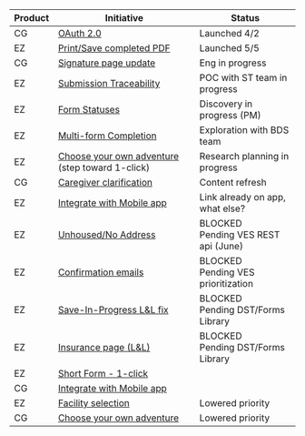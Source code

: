 | Product | Initiative                                      | Status                                   |
|---------|-------------------------------------------------|------------------------------------------|
| CG      | [OAuth 2.0](https://github.com/department-of-veterans-affairs/va.gov-team/issues/89108)                                       | Launched 4/2                             |
| EZ      | [Print/Save completed PDF](https://github.com/department-of-veterans-affairs/va.gov-team/issues/60909)                        | Launched 5/5                             |
| CG      | [Signature page update](https://github.com/department-of-veterans-affairs/va.gov-team/issues/102073)                           | Eng in progress                          |
| EZ      | [Submission Traceability](https://github.com/department-of-veterans-affairs/va.gov-team/issues/80978)                         | POC with ST team in progress             |
| EZ      | [Form Statuses](https://github.com/department-of-veterans-affairs/va.gov-team/issues/95313)                                   | Discovery in progress (PM)               |
| EZ      | [Multi-form Completion](https://github.com/department-of-veterans-affairs/va.gov-team/issues/103260)                           | Exploration with BDS team                |
| EZ      | [Choose your own adventure](https://github.com/department-of-veterans-affairs/va.gov-team/issues/103253) (step toward 1-click) | Research planning in progress            |
| CG      | [Caregiver clarification](https://github.com/department-of-veterans-affairs/va.gov-team/issues/37541)                         | Content refresh                          |
| EZ      | [Integrate with Mobile app](https://github.com/department-of-veterans-affairs/va.gov-team/issues/103255)                       | Link already on app, what else?          |
| EZ      | [Unhoused/No Address](https://github.com/department-of-veterans-affairs/va.gov-team/issues/103256)                             | BLOCKED<br>Pending VES REST api (June)   |
| EZ      | [Confirmation emails](https://github.com/department-of-veterans-affairs/va.gov-team/issues/40765)                             | BLOCKED<br>Pending VES prioritization    |
| EZ      | [Save-In-Progress L&L fix](https://github.com/department-of-veterans-affairs/va.gov-team/issues/94818)                        | BLOCKED<br>Pending DST/Forms Library     |
| EZ      | [Insurance page (L&L)](https://github.com/department-of-veterans-affairs/va.gov-team/issues/90159)                            | BLOCKED<br>Pending DST/Forms Library     |
| EZ      | [Short Form - 1-click](https://github.com/department-of-veterans-affairs/va.gov-team/issues/103258)                            |                                          |
| CG      | [Integrate with Mobile app](https://github.com/department-of-veterans-affairs/va.gov-team/issues/103250)                       |                                          |
| EZ      | [Facility selection](https://github.com/department-of-veterans-affairs/va.gov-team/issues/30650)                              | Lowered priority                         |
| CG      | [Choose your own adventure](https://github.com/department-of-veterans-affairs/va.gov-team/issues/103252)                       | Lowered priority                         |
